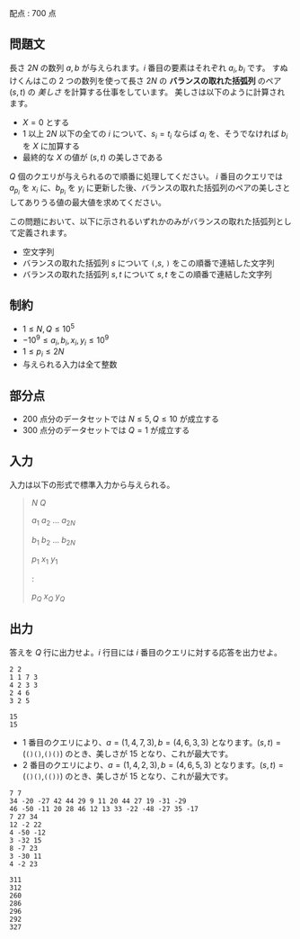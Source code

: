 配点 : $700$ 点

## 問題文

長さ $2N$ の数列 $a,b$ が与えられます。$i$ 番目の要素はそれぞれ $a_i,b_i$ です。
すぬけくんはこの $2$ つの数列を使って長さ $2N$ の **バランスの取れた括弧列** のペア $(s,t)$ の *美しさ* を計算する仕事をしています。
美しさは以下のように計算されます。

- $X=0$ とする
- $1$ 以上 $2N$ 以下の全ての $i$ について、$s_i = t_i$ ならば $a_i$ を、そうでなければ $b_i$ を $X$ に加算する
- 最終的な $X$ の値が $(s,t)$ の美しさである

$Q$ 個のクエリが与えられるので順番に処理してください。
 $i$ 番目のクエリでは $a_{p_i}$ を $x_i$ に、$b_{p_i}$ を $y_i$ に更新した後、バランスの取れた括弧列のペアの美しさとしてありうる値の最大値を求めてください。

この問題において、以下に示されるいずれかのみがバランスの取れた括弧列として定義されます。

- 空文字列
- バランスの取れた括弧列 $s$ について `(`,$s$, `)` をこの順番で連結した文字列
- バランスの取れた括弧列 $s,t$ について $s,t$ をこの順番で連結した文字列

## 制約

- $1 \leq N,Q \leq 10^{5}$
- $-10^{9} \leq a_i,b_i,x_i,y_i \leq 10^{9}$
- $1 \leq p_i \leq 2N$
- 与えられる入力は全て整数

## 部分点

- $200$ 点分のデータセットでは $N \leq 5,Q \leq 10$ が成立する
- $300$ 点分のデータセットでは $Q=1$ が成立する

## 入力

入力は以下の形式で標準入力から与えられる。

> $N$ $Q$
> 
> $a_1$ $a_2$ $...$ $a_{2N}$
> 
> $b_1$ $b_2$ $...$ $b_{2N}$
> 
> $p_1$ $x_1$ $y_1$
> 
> $:$
> 
> $p_Q$ $x_Q$ $y_Q$

## 出力

答えを $Q$ 行に出力せよ。$i$ 行目には $i$ 番目のクエリに対する応答を出力せよ。

```input1
2 2
1 1 7 3
4 2 3 3
2 4 6
3 2 5
```

```output1
15
15
```

- $1$ 番目のクエリにより、$a=(1,4,7,3),b=(4,6,3,3)$ となります。$(s,t) =($`()()`,`()()`$)$ のとき、美しさが $15$ となり、これが最大です。
- $2$ 番目のクエリにより、$a=(1,4,2,3),b=(4,6,5,3)$ となります。$(s,t) =($`()()`,`(())`$)$ のとき、美しさが $15$ となり、これが最大です。

```input2
7 7
34 -20 -27 42 44 29 9 11 20 44 27 19 -31 -29
46 -50 -11 20 28 46 12 13 33 -22 -48 -27 35 -17
7 27 34
12 -2 22
4 -50 -12
3 -32 15
8 -7 23
3 -30 11
4 -2 23
```

```output2
311
312
260
286
296
292
327
```
